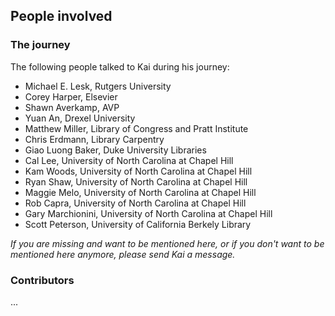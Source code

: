 ## People involved


### The journey

The following people talked to Kai during his journey:

- Michael E. Lesk, Rutgers University
- Corey Harper, Elsevier
- Shawn Averkamp, AVP
- Yuan An, Drexel University
- Matthew Miller, Library of Congress and Pratt Institute
- Chris Erdmann, Library Carpentry
- Giao Luong Baker, Duke University Libraries
- Cal Lee, University of North Carolina at Chapel Hill
- Kam Woods, University of North Carolina at Chapel Hill
- Ryan Shaw, University of North Carolina at Chapel Hill
- Maggie Melo, University of North Carolina at Chapel Hill
- Rob Capra, University of North Carolina at Chapel Hill
- Gary Marchionini, University of North Carolina at Chapel Hill
- Scott Peterson, University of California Berkely Library


*If you are missing and want to be mentioned here, or if you don't want to be mentioned here anymore, please send Kai a message.*

### Contributors

...
